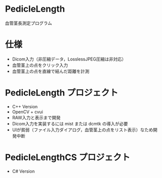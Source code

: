 # PedicleLength
血管茎長測定プログラム

# 仕様
- Dicom入力（非圧縮データ，LosslessJPEG圧縮は非対応）
- 血管茎上の点をクリック入力
- 血管茎上の点を直線で結んだ距離を計測

# PedicleLength プロジェクト
- C++ Version
- OpenCV + cvui
- RAW入力と表示まで開発
- Dicom入力を実装するには mist または dcmtk の導入が必要
- UIが貧弱（ファイル入力ダイアログ，血管茎上の点をリスト表示）なため開発中断

# PedicleLengthCS プロジェクト
- C# Version
